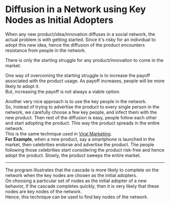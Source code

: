 Diffusion in a Network using Key Nodes as Initial Adopters
==========================================================
When any new product/idea/innovation diffuses in a social network, the actual problem is with getting started. Since it's risky for an individual to adopt this new idea, hence the diffusion of the product encounters resistance from people in the network.

There is only the starting struggle for any product/innovation to come in the market.

One way of overcoming the starting struggle is to increase the payoff associated with the product usage. As payoff increases, people will be more likely to adopt it.  
But, increasing the payoff is not always a viable option.

Another very nice approach is to use the key people in the network.  
So, instead of trying to advertise the product to every single person in the network, we carefully choose a few key people, and infect them with the new product. Then rest of the diffusion is easy, people follow each other and start adopting the product. This way the product spreads in the entire network.  
This is the same technique used in [Viral Marketing](https://en.wikipedia.org/wiki/Viral_marketing).  
__For Example__, when a new product, say a smartphone is launched in the market, then celebrities endorse and advertise the product. The people following those celebrities start considering the product risk-free and hence adopt the product. Slowly, the product sweeps the entire market.

---
The program illustrates that the cascade is more likely to complete on the network when the key nodes are chosen as the initial adopters.  
On choosing a particular set of nodes as the initial adopter of a new behavior, if the cascade completes quickly, then it is very likely that these nodes are key nodes of the network.  
Hence, this technique can be used to find key nodes of the network.
